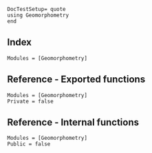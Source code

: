 ```@meta
DocTestSetup= quote
using Geomorphometry
end
```
## Index
```@index
Modules = [Geomorphometry]
```

## Reference - Exported functions
```@autodocs
Modules = [Geomorphometry]
Private = false
```

## Reference - Internal functions
```@autodocs
Modules = [Geomorphometry]
Public = false
```

```@bibliography
```
